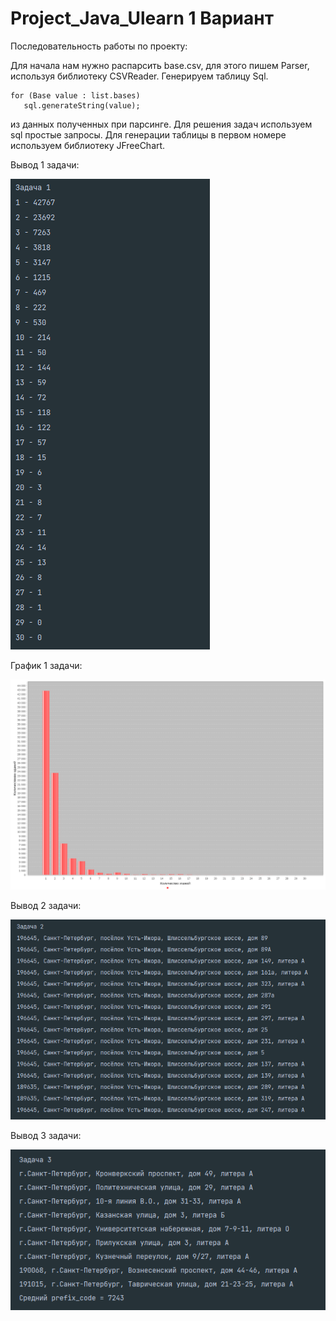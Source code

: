 # Project_Java_Ulearn 1 Вариант 
Последовательность работы по проекту:

Для начала нам нужно распарсить base.csv, для этого пишем Parser, используя библиотеку CSVReader.
Генерируем таблицу  Sql. 
  
  ```
for (Base value : list.bases)
     sql.generateString(value);
 ```
из данных полученных при парсинге. Для решения задач используем sql простые запросы. Для генерации таблицы в первом номере используем библиотеку JFreeChart.

Вывод 1 задачи:

![a](https://github.com/Markelowww/Project_Java_Ulearn/blob/main/First.png)

График 1 задачи:

![a](https://github.com/Markelowww/Project_Java_Ulearn/blob/main/graphic.png)

Вывод 2 задачи:

![a](https://github.com/Markelowww/Project_Java_Ulearn/blob/main/Second.png)

Вывод 3 задачи:

![a](https://github.com/Markelowww/Project_Java_Ulearn/blob/main/Third.png)

